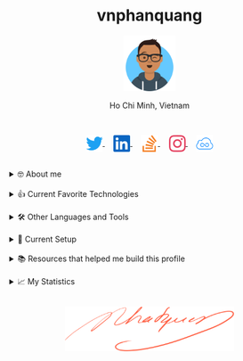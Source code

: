 <h1 align="center">vnphanquang</h1>

<p align="center">
  <a href="https://github.com/vnphanquang" target="_blank">
    <img src="./.github/images/avataaars.svg" alt="vnphanquang" height="100"/>
  </a>
</p>

<p align="center">Ho Chi Minh, Vietnam</p>

<br />

<!-- icon: https://simpleicons.org -->

<p align="center">
  <a href="https://twitter.com/vnphanquang" target="_blank">
    <img
      align="center"
      src="./.github/images/socials/twitter.svg" alt="vnphanquang"
      height="30"
    />
  </a>
  &nbsp; &nbsp;
  <a href="https://linkedin.com/in/vnphanquang" target="_blank">
    <img
      align="center"
      src="./.github/images/socials/linkedin.svg"
      alt="vnphanquang"
      height="30"
    />
  </a>
  &nbsp; &nbsp;
  <a href="https://stackoverflow.com/users/9943094" target="_blank">
    <img
      align="center"
      src="./.github/images/socials/stackoverflow.svg"
      alt="stackoverflow vnphanquang"
      height="30"
    />
  </a>
  &nbsp; &nbsp;
  <a href="https://instagram.com/vnphanquang" target="_blank">
    <img
      align="center"
      src="./.github/images/socials/instagram.svg"
      alt="vnphanquang instagram"
      height="30"
    />
  </a>
  &nbsp; &nbsp;
  <a href="https://jsfiddle.net/user/vnphanquang" target="_blank">
    <img
      align="center"
      src="./.github/images/socials/jsfiddle.svg"
      alt="vnphanquang jsfiddle"
      height="30"
    />
  </a>
</p>

<br />

<details>
  <summary>🤓 About me</summary>

  <details align="center">
    <summary>My story</summary>
    <details align="center">
      <summary>Expand to see more of this</summary>
      <details align="center">
        <summary>Make this open to see some miracles</summary>
        <details align="center">
          <summary>You are getting there, keep going!</summary>
          <details align="center">
            <summary>You do really want to see how this ends, don't you?</summary>
            <details align="center">
              <summary>Well I have some exciting news to tell you</summary>
              <details align="center">
                <summary>You just wasted 5 seconds for this crap</summary>
                <details align="center">
                  <summary>Get your butt back to work</summary>
                  <details align="center">
                    <summary>Shame on you I have no story</summary>
                    <details align="center">
                      <summary>Okay now you are getting me annoyed...</summary>
                      <details align="center">
                        <summary>Okay okay, I will tell you my story, geez louise!</summary>
                        <details align="center">
                          <summary>It goes like this:</summary>
                          <details align="center">
                            <summary>...</summary>
                          </details>
                        </details>
                      </details>
                    </details>
                  </details>
                </details>
              </details>
            </details>
          </details>
        </details>
      </details>
    </details>
  </details>

  <br />

  My name is Quang Phan. I am a learner and a developer. This is where I dedicate my energy to the open source community.

  You are probably bored already so get back to whatever you were doing. See you out there on the field.

  In case you want to reach me, find me at `vnphanquang` on most social platforms.

  Cheers!
</details>

<br />

<details>
  <summary>👍 Current Favorite Technologies</summary>
  <br />
  <p align="left">
    <a href="https://svelte.dev" target="_blank" rel="noreferrer">
      <img
        src="./.github/images/tech/svelte.svg"
        alt="svelte"
        height="40"
      />
    </a>
    <a href="https://tailwindcss.com/" target="_blank" rel="noreferrer">
      <img
        src="./.github/images/tech/tailwind.svg"
        alt="tailwind"
        height="40"
      />
    </a>
    <a href="https://www.typescriptlang.org/" target="_blank" rel="noreferrer">
      <img
        src="./.github/images/tech/typescript.svg"
        alt="typescript"
        height="40"
      />
    </a>
    <a href="https://www.postgresql.org" target="_blank" rel="noreferrer">
      <img
        src="./.github/images/tech/postgres.svg"
        alt="postgresql"
        height="40"
      />
    </a>
    <a href="https://graphql.org" target="_blank" rel="noreferrer">
      <img
        src="./.github/images/tech/graphql.svg"
        alt="graphql"
        height="40"
      />
    </a>
    <a href="https://www.rust-lang.org" target="_blank" rel="noreferrer">
      <img
        src="./.github/images/tech/rust.svg"
        alt="rust"
        height="40"
      />
    </a>
    <a href="https://xstate.js.org/" target="_blank" rel="noreferrer">
      <img
        src="./.github/images/tech/xstate.svg"
        alt="xstate"
        height="40"
      />
    </a>
    <a href="https://pnpm.io/" target="_blank" rel="noreferrer">
      <img
        src="./.github/images/tech/pnpm.svg"
        alt="pnpm"
        height="40"
      />
    </a>
  </p>
</details>

<br />

<details>
  <summary>🛠️ Other Languages and Tools</summary>
  <br />
  <details open>
    <summary>Languages</summary>
    <br />
    <p algin="left">
      <a href="https://www.typescriptlang.org/" target="_blank" rel="noreferrer">
        <img
          src="./.github/images/tech/typescript.svg"
          alt="typescript"
          height="40"
        />
      </a>
      <a href="https://www.w3.org/html/" target="_blank" rel="noreferrer">
        <img
          src="./.github/images/tech/html5.svg"
          alt="html5"
          height="40"
        />
      </a>
      <a href="https://www.w3schools.com/css/" target="_blank" rel="noreferrer">
        <img
          src="./.github/images/tech/css3.svg"
          alt="css3"
          height="40"
        />
      </a>
      <a
        href="https://www.gnu.org/software/bash/"
        target="_blank"
        rel="noreferrer"
      >
        <img
          src="./.github/images/tech/bash.svg"
          alt="bash"
          height="40"
        />
      </a>
      <a href="https://www.rust-lang.org" target="_blank" rel="noreferrer">
        <img
          src="./.github/images/tech/rust.svg"
          alt="rust"
          height="40"
        />
      </a>
      <a href="https://www.python.org" target="_blank" rel="noreferrer">
        <img
          src="./.github/images/tech/python.svg"
          alt="python"
          height="40"
        />
      </a>
    </p>
  </details>

  <details open>
    <summary>Frameworks</summary>
    <br />
    <p align="left">
      <a href="https://svelte.dev" target="_blank" rel="noreferrer">
        <img
          src="./.github/images/tech/svelte.svg"
          alt="svelte"
          height="40"
        />
      </a>
      <a href="https://tailwindcss.com/" target="_blank" rel="noreferrer">
        <img
          src="./.github/images/tech/tailwind.svg"
          alt="tailwind"
          height="40"
        />
      </a>
      <a href="https://xstate.js.org/" target="_blank" rel="noreferrer">
        <img
          src="./.github/images/tech/xstate.svg"
          alt="xstate"
          height="40"
        />
      </a>
      <a href="https://rxjs.dev" target="_blank" rel="noreferrer">
        <img
          src="./.github/images/tech/rxjs.svg"
          alt="rxjs"
          height="40"
        />
      </a>
      <a href="https://angular.io" target="_blank" rel="noreferrer">
        <img
          src="./.github/images/tech/angular.svg"
          alt="angular"
          height="40"
        />
      </a>
      <a href="https://reactjs.org/" target="_blank" rel="noreferrer">
        <img
          src="./.github/images/tech/react.svg"
          alt="react"
          height="40"
        />
      </a>
      <a href="https://www.electronjs.org" target="_blank" rel="noreferrer">
        <img
          src="./.github/images/tech/electron.svg"
          alt="electron"
          height="40"
        />
      </a>
      <a href="https://nestjs.com/" target="_blank" rel="noreferrer">
        <img
          src="./.github/images/tech/nestjs.svg"
          alt="nestjs"
          height="40"
        />
      </a>
      <a href="https://www.graphile.org/postgraphile/" target="_blank" rel="noreferrer">
        <img
          src="./.github/images/tech/postgraphile.svg"
          alt="postgraphile"
          height="40"
        />
      </a>
      <a href="https://expressjs.com/" target="_blank" rel="noreferrer">
        <img
          src="./.github/images/tech/express.svg"
          alt="express"
          height="40"
        />
      </a>
    </p>
  </details>

  <details open>
    <summary>Databases</summary>
    <br />
    <p align="left">
      <a href="https://www.postgresql.org" target="_blank" rel="noreferrer">
        <img
          src="./.github/images/tech/postgres.svg"
          alt="postgresql"
          height="40"
        />
      </a>
      <a href="https://www.mongodb.com/" target="_blank" rel="noreferrer">
        <img
          src="./.github/images/tech/mongodb.svg"
          alt="mongodb"
          height="40"
        />
      </a>
      <a href="https://redis.io/" target="_blank" rel="noreferrer">
        <img
          src="./.github/images/tech/redis.svg"
          alt="redis"
          height="40"
        />
      </a>
    </p>
  </details>

  <details open>
    <summary>Architecture</summary>
    <br />
    <p align="left">
      <a href="https://graphql.org" target="_blank" rel="noreferrer">
        <img
          src="./.github/images/tech/graphql.svg"
          alt="graphql"
          height="40"
        />
      </a>
      <a href="https://www.docker.com/" target="_blank" rel="noreferrer">
        <img
          src="./.github/images/tech/docker.svg"
          alt="docker"
          height="40"
        />
      </a>
      <a href="https://kubernetes.io/" target="_blank" rel="noreferrer"> <img
          src="./.github/images/tech/kubernetes.svg"
          alt="kubernetes"
          height="40"
        />
      </a>
      <a href="https://www.digitalocean.com/" target="_blank" rel="noreferrer"> <img
          src="./.github/images/tech/digitalocean.svg"
          alt="digitalocean"
          height="40"
        />
      </a>
      <a href="https://www.linux.org/" target="_blank" rel="noreferrer"> <img
          src="./.github/images/tech/linux.svg"
          alt="linux"
          height="40"
        />
      </a>
      <a href="https://ubuntu.com/" target="_blank" rel="noreferrer"> <img
          src="./.github/images/tech/ubuntu.svg"
          alt="ubuntu"
          height="40"
        />
      </a>
    </p>
  </details>

  <details open>
    <summary>Build Tools</summary>
    <br />
    <p align="left">
      <a href="https://rollupjs.org/" target="_blank" rel="noreferrer">
        <img
          src="./.github/images/tech/rollup.svg"
          alt="rollup"
          height="40"
        />
      </a>
      <a href="https://vitejs.dev/" target="_blank" rel="noreferrer">
        <img
          src="./.github/images/tech/vite.svg"
          alt="vite"
          height="40"
        />
      </a>
      <a href="https://www.snowpack.dev/" target="_blank" rel="noreferrer">
        <img
          src="./.github/images/tech/snowpack.svg"
          alt="snowpack"
          height="40"
        />
      </a>
      <a href="https://webpack.js.org/" target="_blank" rel="noreferrer">
        <img
          src="./.github/images/tech/webpack.svg"
          alt="webpack"
          height="40"
        />
      </a>
    </p>
  </details>

  <details open>
    <summary>Toolings</summary>
    <br />
    <p align="left">
      <a href="https://git-scm.com/" target="_blank" rel="noreferrer">
        <img
          src="./.github/images/tech/git.svg"
          alt="git"
          height="40"
        />
      </a>
      <a href="https://editorconfig.org/" target="_blank" rel="noreferrer">
        <img
          src="./.github/images/tech/editorconfig.svg"
          alt="editorconfig"
          height="40"
        />
      </a>
      <a href="https://eslint.org/" target="_blank" rel="noreferrer">
        <img
          src="./.github/images/tech/eslint.svg"
          alt="eslint"
          height="40"
        />
      </a>
      <a href="https://prettier.io/" target="_blank" rel="noreferrer">
        <img
          src="./.github/images/tech/prettier.svg"
          alt="prettier"
          height="40"
        />
      </a>
      <a href="https://pnpm.io/" target="_blank" rel="noreferrer">
        <img
          src="./.github/images/tech/pnpm.svg"
          alt="pnpm"
          height="40"
        />
      </a>
      <a href="https://code.visualstudio.com/" target="_blank" rel="noreferrer">
        <img
          src="./.github/images/tech/vscode.svg"
          alt="vscode"
          height="40"
        />
      </a>
      <a href="https://www.jetbrains.com/datagrip/" target="_blank" rel="noreferrer">
        <img
          src="./.github/images/tech/datagrip.svg"
          alt="datagrip"
          height="40"
        />
      </a>
      <a href="https://i3wm.org/" target="_blank" rel="noreferrer">
        <img
          src="./.github/images/tech/i3wm.svg"
          alt="i3wm"
          height="40"
        />
      </a>
      <a href="https://www.vim.org/" target="_blank" rel="noreferrer">
        <img
          src="./.github/images/tech/vim.svg"
          alt="vim"
          height="40"
        />
      </a>
      <a href="https://github.com/tmux/tmux/wiki" target="_blank" rel="noreferrer">
        <img
          src="./.github/images/tech/tmux.svg"
          alt="tmux"
          height="40"
        />
      </a>
      <a href="https://alacritty.org/" target="_blank" rel="noreferrer">
        <img
          src="./.github/images/tech/alacritty.svg"
          alt="alacritty"
          height="40"
        />
      </a>
      <a href="https://fishshell.com/" target="_blank" rel="noreferrer">
        <img
          src="./.github/images/tech/fish.svg"
          alt="fish"
          height="40"
        />
      </a>
      <a href="https://www.spotify.com" target="_blank" rel="noreferrer">
        <img
          src="./.github/images/tech/spotify.svg"
          alt="spotify"
          height="40"
        />
      </a>
    </p>
  </details>

</details>

<br />

<details>
  <summary>💾 Current Setup</summary>
  <br />

My keyboard: [ZSA Moonlander](https://www.zsa.io/moonlander)

[![monkeytype.badge]][monkeytype]

See my [.config] here for all my setup.

I mostly use Linux:

- setup with [i3wm], [polybar] - [alacritty], [tmux], [vim],
- but I use [Vim plugin][vscode.vim] with [VS Code][vscode] mostly (hey vim-ers, don't judge me 🧑‍⚖️).

  [![setup screenshot][local.images.setup]][.config]

I also use mac at work sometimes but only when i am forced too 😂.

</details>

<br />

<details>
  <summary>📚 Resources that helped me build this profile</summary>
  <br />

- [`awesome` collection of Github profiles](https://github.com/abhisheknaiidu/awesome-github-profile-readme#icons-) for inspiration
- [simpleicons](https://simpleicons.org/) for svg icons
- [getavataaars](https://getavataaars.com/) for avatar generation
- [wakatime](https://wakatime.com/dashboard), [wakatime-vscode](https://marketplace.visualstudio.com/items?itemName=WakaTime.vscode-wakatime) and the [anmol098/waka-readme-stats](https://github.com/anmol098/waka-readme-stats) github action for the coding stats section at end of this profile.

glhf!
</details>

<br />

<details>
  <summary>📈 My Statistics</summary>
  <br />

<!--START_SECTION:waka-->
![Code Time](http://img.shields.io/badge/Code%20Time-2%2C572%20hrs%2019%20mins-blue)

![Profile Views](http://img.shields.io/badge/Profile%20Views-22-blue)

**I'm an Early 🐤** 

```text
🌞 Morning                1327 commits        ██████░░░░░░░░░░░░░░░░░░░   22.95 % 
🌆 Daytime                1871 commits        ████████░░░░░░░░░░░░░░░░░   32.35 % 
🌃 Evening                2518 commits        ███████████░░░░░░░░░░░░░░   43.54 % 
🌙 Night                  67 commits          ░░░░░░░░░░░░░░░░░░░░░░░░░   01.16 % 
```
📅 **I'm Most Productive on Friday** 

```text
Monday                   1112 commits        █████░░░░░░░░░░░░░░░░░░░░   19.23 % 
Tuesday                  635 commits         ███░░░░░░░░░░░░░░░░░░░░░░   10.98 % 
Wednesday                424 commits         ██░░░░░░░░░░░░░░░░░░░░░░░   07.33 % 
Thursday                 449 commits         ██░░░░░░░░░░░░░░░░░░░░░░░   07.76 % 
Friday                   1424 commits        ██████░░░░░░░░░░░░░░░░░░░   24.62 % 
Saturday                 894 commits         ████░░░░░░░░░░░░░░░░░░░░░   15.46 % 
Sunday                   845 commits         ████░░░░░░░░░░░░░░░░░░░░░   14.61 % 
```


📊 **This Week I Spent My Time On** 

```text
🕑︎ Time Zone: Asia/Ho_Chi_Minh

💬 Programming Languages: 
Svelte                   15 hrs 45 mins      ██████████████░░░░░░░░░░░   56.67 % 
CSS                      3 hrs 12 mins       ███░░░░░░░░░░░░░░░░░░░░░░   11.55 % 
JavaScript               2 hrs 54 mins       ███░░░░░░░░░░░░░░░░░░░░░░   10.44 % 
TypeScript               2 hrs 53 mins       ███░░░░░░░░░░░░░░░░░░░░░░   10.37 % 
JSON                     51 mins             █░░░░░░░░░░░░░░░░░░░░░░░░   03.07 % 

🔥 Editors: 
VS Code                  27 hrs 49 mins      █████████████████████████   100.00 % 

💻 Operating System: 
Linux                    27 hrs 49 mins      █████████████████████████   100.00 % 
```

**I Mostly Code in TypeScript** 

```text
TypeScript               20 repos            ████████░░░░░░░░░░░░░░░░░   32.26 % 
JavaScript               16 repos            ██████░░░░░░░░░░░░░░░░░░░   25.81 % 
Svelte                   10 repos            ████░░░░░░░░░░░░░░░░░░░░░   16.13 % 
HTML                     5 repos             ██░░░░░░░░░░░░░░░░░░░░░░░   08.06 % 
Python                   2 repos             █░░░░░░░░░░░░░░░░░░░░░░░░   03.23 % 
```




 Last Updated on 14/11/2023 00:24:07 UTC
<!--END_SECTION:waka-->

</details>


<br />

<p align="center">
  <a href="https://github.com/vnphanquang" target="_blank">
    <img src="./.github/images/signature.svg" height="80" />
  </a>
</p>

[monkeytype.badge]: https://img.shields.io/endpoint?style=for-the-badge&url=https%3A%2F%2Fmonkeytype-badge-vhd5lan7mmhz.runkit.sh%3Fmessage%3D119wpm%26label%3Dmonkeytype%26logoVariant%3Done
[monkeytype]: https://monkeytype.com/

[alacritty]: https://alacritty.org/
[polybar]: https://github.com/polybar/polybar
[i3wm]: https://i3wm.org/
[tmux]: https://github.com/tmux/tmux/wiki
[vim]: https://www.vim.org/
[vscode]: https://code.visualstudio.com/
[vscode.vim]: https://marketplace.visualstudio.com/items?itemName=vscodevim.vim

[.config]: https://github.com/vnphanquang/.config
[local.images.setup]: ./.github/images/setup.png
